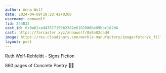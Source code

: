 ```yaml
---
author: Anna Wolf
date: 2024-04-09T18:20:42+0200
username: annawolf
fid: 244832
cast_id: 0x9a02cad47877159b2382e6102086be09bbc1d2d4
cast: https://farcaster.xyz/annawolf/0x9a02cad4
image: https://res.cloudinary.com/merkle-manufactory/image/fetch/c_fill,f_jpg/https%3A%2F%2Fi.imgur.com%2FYNlcbYo.jpeg
layout: post
---
```


Ruth Wolf-Rehfeldt - Signs Fiction

860 pages of Concrete Poetry 🤌🏻

<img src='https://res.cloudinary.com/merkle-manufactory/image/fetch/c_fill,f_jpg/https%3A%2F%2Fi.imgur.com%2FYNlcbYo.jpeg' alt='' referrerpolicy='no-referrer'/>
<img src='https://res.cloudinary.com/merkle-manufactory/image/fetch/c_fill,f_jpg/https%3A%2F%2Fi.imgur.com%2FYecSjQV.jpeg' alt='' referrerpolicy='no-referrer'/>
